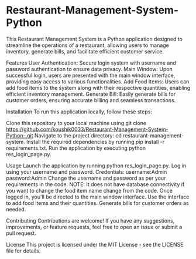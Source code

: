 # Restaurant-Management-System-Python
This Restaurant Management System is a Python application designed to streamline the operations of a restaurant, allowing users to manage inventory, generate bills, and facilitate efficient customer service.

Features
User Authentication: Secure login system with username and password authentication to ensure data privacy.
Main Window: Upon successful login, users are presented with the main window interface, providing easy access to various functionalities.
Add Food Items: Users can add food items to the system along with their respective quantities, enabling efficient inventory management.
Generate Bill: Easily generate bills for customer orders, ensuring accurate billing and seamless transactions.

Installation
To run this application locally, follow these steps:

Clone this repository to your local machine using git clone https://github.com/koushik0033/Restaurant-Management-System-Python-.git
Navigate to the project directory: cd restaurant-management-system.
Install the required dependencies by running pip install -r requirements.txt.
Run the application by executing python res_login_page.py.

Usage
Launch the application by running python res_login_page.py.
Log in using your username and password.
Credentials:
username:Admin
password:Admin
Change the username and password as per your requirements in the code.
NOTE:
It does not have database connectivity if you want to change the food item name change from the code.
Once logged in, you'll be directed to the main window interface.
Use the interface to add food items and their quantities.
Generate bills for customer orders as needed.

Contributing
Contributions are welcome! If you have any suggestions, improvements, or feature requests, feel free to open an issue or submit a pull request.

License
This project is licensed under the MIT License - see the LICENSE file for details.
